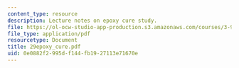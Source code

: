 ```yaml
---
content_type: resource
description: Lecture notes on epoxy cure study.
file: https://ol-ocw-studio-app-production.s3.amazonaws.com/courses/3-91-mechanical-behavior-of-plastics-spring-2007/0e0882f2995df144fb1927113e71670e_29epoxy_cure.pdf
file_type: application/pdf
resourcetype: Document
title: 29epoxy_cure.pdf
uid: 0e0882f2-995d-f144-fb19-27113e71670e
---
```

